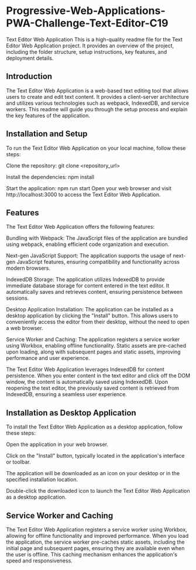 # Progressive-Web-Applications-PWA-Challenge-Text-Editor-C19

Text Editor Web Application
This is a high-quality readme file for the Text Editor Web Application project. It provides an overview of the project, including the folder structure, setup instructions, key features, and deployment details.

## Introduction
The Text Editor Web Application is a web-based text editing tool that allows users to create and edit text content. It provides a client-server architecture and utilizes various technologies such as webpack, IndexedDB, and service workers. This readme will guide you through the setup process and explain the key features of the application.

## Installation and Setup
To run the Text Editor Web Application on your local machine, follow these steps:

Clone the repository:
git clone <repository_url>

Install the dependencies:
npm install

Start the application:
npm run start
Open your web browser and visit http://localhost:3000 to access the Text Editor Web Application.

## Features
The Text Editor Web Application offers the following features:

Bundling with Webpack: The JavaScript files of the application are bundled using webpack, enabling efficient code organization and execution.

Next-gen JavaScript Support: The application supports the usage of next-gen JavaScript features, ensuring compatibility and functionality across modern browsers.

IndexedDB Storage: The application utilizes IndexedDB to provide immediate database storage for content entered in the text editor. It automatically saves and retrieves content, ensuring persistence between sessions.

Desktop Application Installation: The application can be installed as a desktop application by clicking the "Install" button. This allows users to conveniently access the editor from their desktop, without the need to open a web browser.

Service Worker and Caching: The application registers a service worker using Workbox, enabling offline functionality. Static assets are pre-cached upon loading, along with subsequent pages and static assets, improving performance and user experience.

The Text Editor Web Application leverages IndexedDB for content persistence. When you enter content in the text editor and click off the DOM window, the content is automatically saved using IndexedDB. Upon reopening the text editor, the previously saved content is retrieved from IndexedDB, ensuring a seamless user experience.

## Installation as Desktop Application
To install the Text Editor Web Application as a desktop application, follow these steps:

Open the application in your web browser.

Click on the "Install" button, typically located in the application's interface or toolbar.

The application will be downloaded as an icon on your desktop or in the specified installation location.

Double-click the downloaded icon to launch the Text Editor Web Application as a desktop application.

## Service Worker and Caching
The Text Editor Web Application registers a service worker using Workbox, allowing for offline functionality and improved performance. When you load the application, the service worker pre-caches static assets, including the initial page and subsequent pages, ensuring they are available even when the user is offline. This caching mechanism enhances the application's speed and responsiveness.
